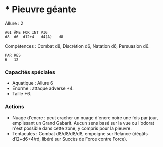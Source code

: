 # * Pieuvre géante

Allure : 2

	AGI	ÂME	FOR	INT	VIG
	d8	d6	d12+4	d4(A)	d8

Compétences : Combat d8, Discrétion d6, Natation d6, Persuasion d6.

	PAR	RES
	6	12

### Capacités spéciales
- Aquatique : Allure 6
- Énorme : attaque adverse +4.
- Taille +6.

### Actions
- Nuage d'encre : peut cracher un nuage d'encre noire une fois par jour, emplissant un Grand Gabarit. Aucun sens basé sur la vue ou l'odorat n'est possible dans cette zone, y compris pour la pieuvre.
- Tentacules : Combat d8/d8/d8/d8, empoigne sur Relance (dégâts d12+d6+4/rd, libéré sur Succès de Force contre Force).
